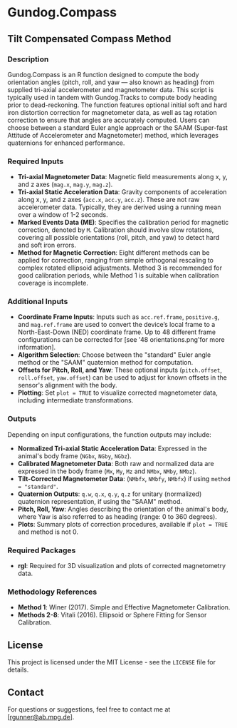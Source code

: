 
# Gundog.Compass

## Tilt Compensated Compass Method

### Description

Gundog.Compass is an R function designed to compute the body orientation angles (pitch, roll, and yaw — also known as heading) from supplied tri-axial accelerometer and magnetometer data. This script is typically used in tandem with Gundog.Tracks to compute body heading prior to dead-reckoning. The function features optional initial soft and hard iron distortion correction for magnetometer data, as well as tag rotation correction to ensure that angles are accurately computed. Users can choose between a standard Euler angle approach or the SAAM (Super-fast Attitude of Accelerometer and Magnetometer) method, which leverages quaternions for enhanced performance.

### Required Inputs

- **Tri-axial Magnetometer Data**: Magnetic field measurements along x, y, and z axes (`mag.x`, `mag.y`, `mag.z`).
- **Tri-axial Static Acceleration Data**: Gravity components of acceleration along x, y, and z axes (`acc.x`, `acc.y`, `acc.z`). These are not raw accelerometer data. Typically, they are derived using a running mean over a window of 1-2 seconds.
- **Marked Events Data (ME)**: Specifies the calibration period for magnetic correction, denoted by `M`. Calibration should involve slow rotations, covering all possible orientations (roll, pitch, and yaw) to detect hard and soft iron errors.
- **Method for Magnetic Correction**: Eight different methods can be applied for correction, ranging from simple orthogonal rescaling to complex rotated ellipsoid adjustments. Method 3 is recommended for good calibration periods, while Method 1 is suitable when calibration coverage is incomplete.

### Additional Inputs

- **Coordinate Frame Inputs**: Inputs such as `acc.ref.frame`, `positive.g`, and `mag.ref.frame` are used to convert the device’s local frame to a North-East-Down (NED) coordinate frame. Up to 48 different frame configurations can be corrected for [see '48 orientations.png'for more information].
- **Algorithm Selection**: Choose between the "standard" Euler angle method or the "SAAM" quaternion method for computation.
- **Offsets for Pitch, Roll, and Yaw**: These optional inputs (`pitch.offset`, `roll.offset`, `yaw.offset`) can be used to adjust for known offsets in the sensor's alignment with the body.
- **Plotting**: Set `plot = TRUE` to visualize corrected magnetometer data, including intermediate transformations.

### Outputs

Depending on input configurations, the function outputs may include:

- **Normalized Tri-axial Static Acceleration Data**: Expressed in the animal's body frame (`NGbx`, `NGby`, `NGbz`).
- **Calibrated Magnetometer Data**: Both raw and normalized data are expressed in the body frame (`Mx`, `My`, `Mz` and `NMbx`, `NMby`, `NMbz`).
- **Tilt-Corrected Magnetometer Data**: (`NMbfx`, `NMbfy`, `NMbfx`) if using `method = "standard"`.
- **Quaternion Outputs**: `q.w`, `q.x`, `q.y`, `q.z` for unitary (normalized) quaternion representation, if using the "SAAM" method.
- **Pitch, Roll, Yaw**: Angles describing the orientation of the animal's body, where Yaw is also referred to as heading (range: 0 to 360 degrees).
- **Plots**: Summary plots of correction procedures, available if `plot = TRUE` and method is not 0.

### Required Packages

- **rgl**: Required for 3D visualization and plots of corrected magnetometry data.

### Methodology References

- **Method 1**: Winer (2017). Simple and Effective Magnetometer Calibration.
- **Methods 2-8**: Vitali (2016). Ellipsoid or Sphere Fitting for Sensor Calibration.


## License

This project is licensed under the MIT License - see the `LICENSE` file for details.

## Contact

For questions or suggestions, feel free to contact me at [rgunner@ab.mpg.de].
